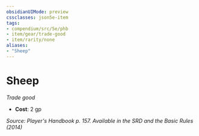 ```yaml
---
obsidianUIMode: preview
cssclasses: json5e-item
tags:
- compendium/src/5e/phb
- item/gear/trade-good
- item/rarity/none
aliases: 
- "Sheep"
---
```

# Sheep
*Trade good*  

- **Cost**: 2 gp

*Source: Player's Handbook p. 157. Available in the <span title='Systems Reference Document (5.1)'>SRD</span> and the Basic Rules (2014)*